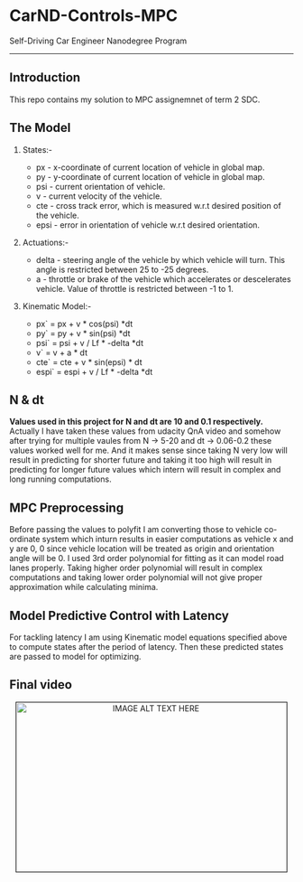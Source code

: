 # CarND-Controls-MPC
Self-Driving Car Engineer Nanodegree Program

---

## Introduction

This repo contains my solution to MPC assignemnet of term 2 SDC.

## The Model

1. States:-
    * px - x-coordinate of current location of vehicle in global map.
    * py - y-coordinate of current location of vehicle in global map.
    * psi - current orientation of vehicle.
    * v - current velocity of the vehicle.
    * cte - cross track error, which is measured w.r.t desired position of the vehicle.
    * epsi - error in orientation of vehicle w.r.t desired orientation.
2. Actuations:-
    * delta - steering angle of the vehicle by which vehicle will turn. This angle is restricted between 25 to -25 degrees.
    * a - throttle or brake  of the vehicle which accelerates or descelerates vehicle. Value of throttle is restricted between -1 to 1.

3. Kinematic Model:-
    - px` = px + v * cos(psi) *dt
    - py` = py + v * sin(psi) *dt 
    - psi` = psi + v / Lf * -delta *dt
    - v` =  v + a * dt
    - cte` = cte + v * sin(epsi) * dt
    - espi` = espi + v / Lf * -delta *dt 

## N & dt

**Values used in this project for N and dt are 10 and 0.1 respectively.** Actually I have taken these values from udacity QnA video and somehow after trying for multiple vaules from N -> 5-20 and dt -> 0.06-0.2 these values worked well for me. And it makes sense since taking N very low will result in predicting for shorter future and taking it too high will result in predicting for longer future values which intern will result in complex and long running computations. 

## MPC Preprocessing

Before passing the values to polyfit I am converting those to vehicle co-ordinate system which inturn results in easier computations as vehicle x and y are 0, 0 since vehicle location will be treated as origin and orientation angle will be 0. I used 3rd order polynomial for fitting as it can model road lanes properly. Taking higher order polynomial will result in complex computations and taking lower order polynomial will not give proper approximation while calculating minima.

## Model Predictive Control with Latency
For tackling latency I am using Kinematic model equations specified above to compute states after the period of latency. Then these predicted states are passed to model for optimizing.

## Final video
<p  align="center"><a href="https://youtu.be/TfZZmo54vvg" target="_blank"><img src="https://img.youtube.com/vi/TfZZmo54vvg/0.jpg" alt="IMAGE ALT TEXT HERE" width="480" height="300" border="1" /></a></p>